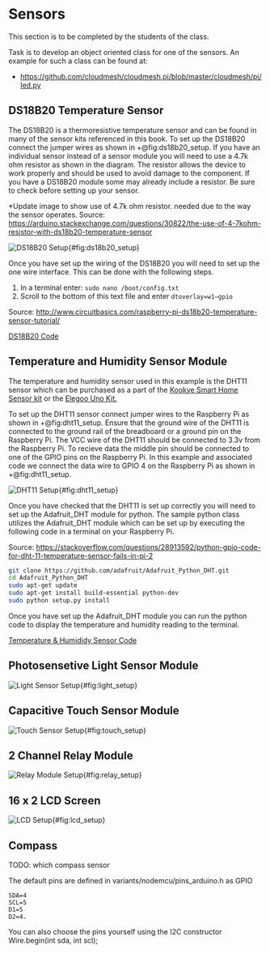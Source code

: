 Sensors
=======

This section is to be completed by the students of the class.

Task is to develop an object oriented class for one of the sensors. An
example for such a class can be found at:

-   <https://github.com/cloudmesh/cloudmesh.pi/blob/master/cloudmesh/pi/led.py>


DS18B20 Temperature Sensor
--------------------------

The DS18B20 is a thermoresistive temperature sensor and can be found in many of the sensor kits referenced in this book.  To set up the DS18B20 connect the jumper wires as shown in +@fig:ds18b20_setup.  If you have an individual sensor instead of a sensor module you will need to use a 4.7k ohm resistor as shown in the diagram.  The resistor allows the device to work properly and should be used to avoid damage to the component.  If you have a DS18B20 module some may already include a resistor.  Be sure to check before setting up your sensor. 

*Update image to show use of 4.7k ohm resistor.  needed due to the way the sensor operates.  Source: https://arduino.stackexchange.com/questions/30822/the-use-of-4-7kohm-resistor-with-ds18b20-temperature-sensor

![DS18B20 Setup](images/DS18B20_setup.png){#fig:ds18b20_setup}

Once you have set up the wiring of the DS18B20 you will need to set up the one wire interface.  This can be done with the following steps.  

1. In a terminal enter:  ``` sudo nano /boot/config.txt ```
2. Scroll to the bottom of this text file and enter ``` dtoverlay=w1–gpio ```

Source: http://www.circuitbasics.com/raspberry-pi-ds18b20-temperature-sensor-tutorial/



[DS18B20 Code](https://github.com/cloudmesh-community/fa18-523-84/blob/master/paper/code/ds18b20.py)

Temperature and Humidity Sensor Module
--------------------------------------

The temperature and humidity sensor used in this example is the DHT11 sensor which can be purchased as a part of the [Kookye Smart Home Sensor kit](https://www.amazon.com/gp/product/B01J9GD3DG/ref=oh_aui_detailpage_o03_s01?ie=UTF8&psc=1) or the [Elegoo Uno Kit.](https://www.amazon.com/ELEGOO-Project-Starter-Tutorial-Arduino/dp/B01D8KOZF4/ref=sr_1_6?s=electronics&ie=UTF8&qid=1542065611&sr=1-6&keywords=dht11+temperature+and+humidity+module)

To set up the DHT11 sensor connect jumper wires to the Raspberry Pi as shown in +@fig:dht11_setup.  Ensure that the ground wire of the DHT11 is connected to the ground rail of the breadboard or a ground pin on the Raspberry Pi.  The VCC wire of the DHT11 should be connected to 3.3v from the Raspberry Pi.  To recieve data the middle pin should be connected to one of the GPIO pins on the Raspberry Pi.  In this example and associated code we connect the data wire to GPIO 4 on the Raspberry Pi as shown in +@fig:dht11_setup.

![DHT11 Setup](images/DHT11_setup.png){#fig:dht11_setup}  

Once you have checked that the DHT11 is set up correctly you will need to set up the Adafruit_DHT module for python.  The sample python class utilizes the Adafruit_DHT module which can be set up by executing the following code in a terminal on your Raspberry Pi.  

Source: https://stackoverflow.com/questions/28913592/python-gpio-code-for-dht-11-temperature-sensor-fails-in-pi-2

```bash
git clone https://github.com/adafruit/Adafruit_Python_DHT.git
cd Adafruit_Python_DHT
sudo apt-get update
sudo apt-get install build-essential python-dev
sudo python setup.py install
```

Once you have set up the Adafruit_DHT module you can run the python code to display the temperature and humidity reading to the terminal.  

[Temperature & Humididy Sensor Code](https://github.com/cloudmesh-community/fa18-523-84/blob/master/paper/code/temp_humid.py)

Photosensetive Light Sensor Module
----------------------------------

![Light Sensor Setup](images/light_setup.png){#fig:light_setup}


Capacitive Touch Sensor Module
------------------------------

![Touch Sensor Setup](images/touch_setup.png){#fig:touch_setup}


2 Channel Relay Module
----------------------

![Relay Module Setup](images/relay_setup.png){#fig:relay_setup}


16 x 2 LCD Screen
-----------------

![LCD Setup](images/lcd_setup.png){#fig:lcd_setup}


Compass
-------

TODO: which compass sensor

The default pins are defined in variants/nodemcu/pins_arduino.h as GPIO

    SDA=4 
    SCL=5
    D1=5 
    D2=4.

You can also choose the pins yourself using the I2C constructor
Wire.begin(int sda, int scl);
